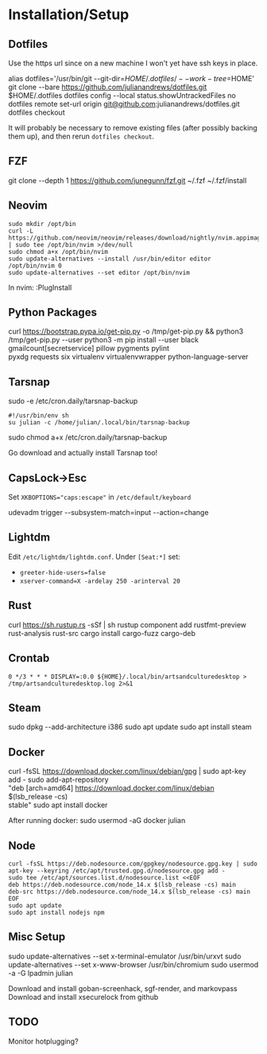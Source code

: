 Installation/Setup
==================

Dotfiles
--------

Use the https url since on a new machine I won't yet have ssh keys in place.

alias dotfiles='/usr/bin/git --git-dir=$HOME/.dotfiles/ --work-tree=$HOME'
git clone --bare https://github.com/julianandrews/dotfiles.git $HOME/.dotfiles
dotfiles config --local status.showUntrackedFiles no
dotfiles remote set-url origin git@github.com:julianandrews/dotfiles.git
dotfiles checkout

It will probably be necessary to remove existing files (after possibly backing
them up), and then rerun `dotfiles checkout`.

FZF
---

git clone --depth 1 https://github.com/junegunn/fzf.git ~/.fzf
~/.fzf/install

Neovim
------

```
sudo mkdir /opt/bin
curl -L https://github.com/neovim/neovim/releases/download/nightly/nvim.appimage | sudo tee /opt/bin/nvim >/dev/null
sudo chmod a+x /opt/bin/nvim
sudo update-alternatives --install /usr/bin/editor editor /opt/bin/nvim 0
sudo update-alternatives --set editor /opt/bin/nvim
```

In nvim:
:PlugInstall

Python Packages
---------------

curl https://bootstrap.pypa.io/get-pip.py -o /tmp/get-pip.py && python3 /tmp/get-pip.py --user
python3 -m pip install --user black gmailcount[secretservice] pillow pygments pylint \
  pyxdg requests six virtualenv virtualenvwrapper python-language-server


Tarsnap
-------

sudo -e /etc/cron.daily/tarsnap-backup

    #!/usr/bin/env sh
    su julian -c /home/julian/.local/bin/tarsnap-backup

sudo chmod a+x /etc/cron.daily/tarsnap-backup

Go download and actually install Tarsnap too!

CapsLock->Esc
-------------

Set `XKBOPTIONS="caps:escape"` in `/etc/default/keyboard`

udevadm trigger --subsystem-match=input --action=change

Lightdm
-------

Edit `/etc/lightdm/lightdm.conf`. Under `[Seat:*]` set:

* `greeter-hide-users=false`
* `xserver-command=X -ardelay 250 -arinterval 20`

Rust
----

curl https://sh.rustup.rs -sSf | sh
rustup component add rustfmt-preview rust-analysis rust-src
cargo install cargo-fuzz cargo-deb

Crontab
-------

`0 */3 * * * DISPLAY=:0.0 ${HOME}/.local/bin/artsandculturedesktop > /tmp/artsandculturedesktop.log 2>&1`

Steam
-----

sudo dpkg --add-architecture i386
sudo apt update
sudo apt install steam

Docker
------

curl -fsSL https://download.docker.com/linux/debian/gpg | sudo apt-key add -
sudo add-apt-repository \
   "deb [arch=amd64] https://download.docker.com/linux/debian \
   $(lsb_release -cs) \
   stable"
sudo apt install docker


After running docker:
sudo usermod -aG docker julian

Node
----

```
curl -fsSL https://deb.nodesource.com/gpgkey/nodesource.gpg.key | sudo apt-key --keyring /etc/apt/trusted.gpg.d/nodesource.gpg add -
sudo tee /etc/apt/sources.list.d/nodesource.list <<EOF
deb https://deb.nodesource.com/node_14.x $(lsb_release -cs) main
deb-src https://deb.nodesource.com/node_14.x $(lsb_release -cs) main
EOF
sudo apt update
sudo apt install nodejs npm
```

Misc Setup
----------

sudo update-alternatives --set x-terminal-emulator /usr/bin/urxvt
sudo update-alternatives --set x-www-browser /usr/bin/chromium
sudo usermod -a -G lpadmin julian

Download and install goban-screenhack, sgf-render, and markovpass
Download and install xsecurelock from github

TODO
----
Monitor hotplugging?
